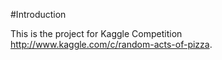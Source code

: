 #Introduction

This is the project for Kaggle Competition http://www.kaggle.com/c/random-acts-of-pizza.
